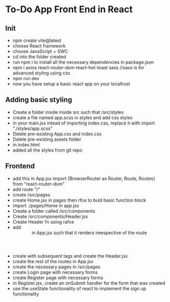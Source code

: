 # To-Do App Front End in React

## Init

- npm create vite@latest
- choose React framework
- choose JavaScript + SWC
- cd into the folder created
- run npm i to install all the necessary dependencies in package.json
- npm i axios react-router-dom react-hot-toast sass
  //sass is for advanced styling using css
- npm run dev
- now you have setup a basic react app on your localhost

## Adding basic styling

- Create a folder inside inside src such that /src/styles
- create a file named app.scss in styles and add css styles
- in your main.jsx intead of importing index.css, replace it with import "./styles/app.scss"
- Delete pre-existing App.css and index.css
- Delete pre-existing assets folder
- <title>ToDo App</title> in index.html
- added all the styles from git repo

## Frontend

- add this in App.jsx
  import {BrowserRouter as Router, Route, Routes} from "react-router-dom"
- add route "/"
- create /src/pages
- create Home.jsx in pages then rfce to buld basic function block
- import ./pages/Home in app.jsx
- Create a folder called /src/components
- Create /src/components/Header.jsx
- Create Header fn using rafce
- add <Header /> in App.jsx such that it renders ireespective of the route
- create <vav classname="header"></nav> with subsequent tags and create the Header.jsx
- create the rest of the routes in App.jsx
- create the necessary pages in /src/pages
- create Login page with necessary forms
- create Register page with necessary forms
- in Register.jsx, create an onSubmit handler for the form that was created
- use the useState functionality of react to implement the sign up functionality
